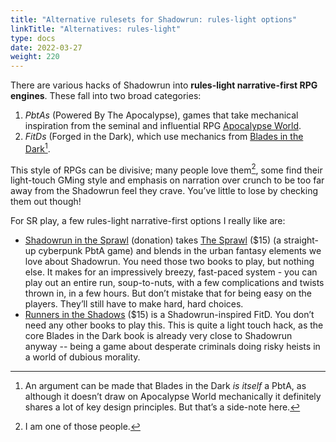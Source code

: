 ```yaml
---
title: "Alternative rulesets for Shadowrun: rules-light options"
linkTitle: "Alternatives: rules-light"
type: docs
date: 2022-03-27
weight: 220
---
```


There are various hacks of Shadowrun into **rules-light narrative-first RPG engines**. These fall into two broad categories: 

1. _PbtAs_ (Powered By The Apocalypse), games that take mechanical inspiration from the seminal and influential RPG [Apocalypse World](http://apocalypse-world.com/). 
2. _FitDs_ (Forged in the Dark), which use mechanics from [Blades in the Dark](https://www.evilhat.com/home/blades-in-the-dark/)[^3].

This style of RPGs can be divisive; many people love them[^4], some find their light-touch GMing style and emphasis on narration over crunch to be too far away from the Shadowrun feel they crave. You’ve little to lose by checking them out though!

For SR play, a few rules-light narrative-first options I really like are:

*   [Shadowrun in the Sprawl](https://stuh42l.itch.io/shadowrun-in-the-sprawl) (donation) takes [The Sprawl](https://www.drivethrurpg.com/product/171286/The-Sprawl----MIDNIGHT) ($15) (a straight-up cyberpunk PbtA game) and blends in the urban fantasy elements we love about Shadowrun. You need those two books to play, but nothing else. It makes for an impressively breezy, fast-paced system - you can play out an entire run, soup-to-nuts, with a few complications and twists thrown in, in a few hours. But don’t mistake that for being easy on the players. They’ll still have to make hard, hard choices.
*   [Runners in the Shadows](https://markcleveland.itch.io/runners-in-the-shadows) ($15) is a Shadowrun-inspired FitD. You don’t need any other books to play this. This is quite a light touch hack, as the core Blades in the Dark book is already very close to Shadowrun anyway -- being a game about desperate criminals doing risky heists in a world of dubious morality.



[^3]: An argument can be made that Blades in the Dark _is itself_ a PbtA, as although it doesn’t draw on Apocalypse World mechanically it definitely shares a lot of key design principles. But that’s a side-note here.

[^4]: I am one of those people.